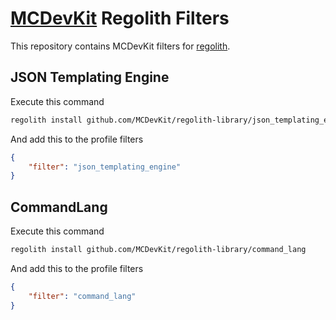 # [MCDevKit](https://mcdevkit.com) Regolith Filters

This repository contains MCDevKit filters for [regolith](https://github.com/Bedrock-OSS/regolith).

## JSON Templating Engine

Execute this command

```sh
regolith install github.com/MCDevKit/regolith-library/json_templating_engine
```

And add this to the profile filters

```json
{
    "filter": "json_templating_engine"
}
```

## CommandLang

Execute this command

```sh
regolith install github.com/MCDevKit/regolith-library/command_lang
```

And add this to the profile filters

```json
{
    "filter": "command_lang"
}
```
